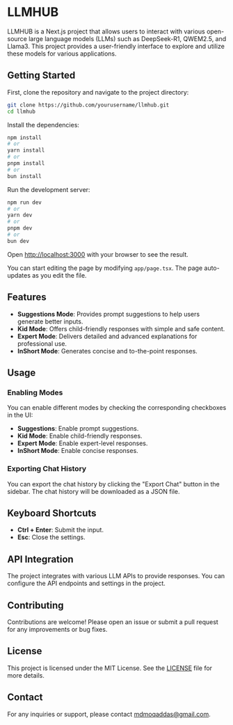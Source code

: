 # LLMHUB

LLMHUB is a Next.js project that allows users to interact with various open-source large language models (LLMs) such as DeepSeek-R1, QWEM2.5, and Llama3. This project provides a user-friendly interface to explore and utilize these models for various applications.

## Getting Started

First, clone the repository and navigate to the project directory:

```bash
git clone https://github.com/yourusername/llmhub.git
cd llmhub
```

Install the dependencies:

```bash
npm install
# or
yarn install
# or
pnpm install
# or
bun install
```

Run the development server:

```bash
npm run dev
# or
yarn dev
# or
pnpm dev
# or
bun dev
```

Open [http://localhost:3000](http://localhost:3000) with your browser to see the result.

You can start editing the page by modifying `app/page.tsx`. The page auto-updates as you edit the file.

## Features

- **Suggestions Mode**: Provides prompt suggestions to help users generate better inputs.
- **Kid Mode**: Offers child-friendly responses with simple and safe content.
- **Expert Mode**: Delivers detailed and advanced explanations for professional use.
- **InShort Mode**: Generates concise and to-the-point responses.

## Usage

### Enabling Modes

You can enable different modes by checking the corresponding checkboxes in the UI:

- **Suggestions**: Enable prompt suggestions.
- **Kid Mode**: Enable child-friendly responses.
- **Expert Mode**: Enable expert-level responses.
- **InShort Mode**: Enable concise responses.

### Exporting Chat History

You can export the chat history by clicking the "Export Chat" button in the sidebar. The chat history will be downloaded as a JSON file.

## Keyboard Shortcuts

- **Ctrl + Enter**: Submit the input.
- **Esc**: Close the settings.

## API Integration

The project integrates with various LLM APIs to provide responses. You can configure the API endpoints and settings in the project.

## Contributing

Contributions are welcome! Please open an issue or submit a pull request for any improvements or bug fixes.

## License

This project is licensed under the MIT License. See the [LICENSE](LICENSE) file for more details.


## Contact

For any inquiries or support, please contact [mdmoqaddas@gmail.com](mailto:mdmoqaddas@gmail.com).
